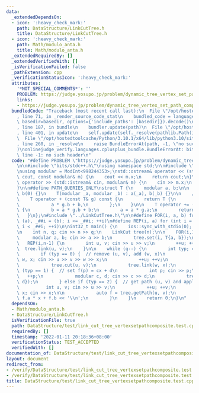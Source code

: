 ```yaml
---
data:
  _extendedDependsOn:
  - icon: ':heavy_check_mark:'
    path: DataStructure/LinkCutTree.h
    title: DataStructure/LinkCutTree.h
  - icon: ':heavy_check_mark:'
    path: Math/modulo_anta.h
    title: Math/modulo_anta.h
  _extendedRequiredBy: []
  _extendedVerifiedWith: []
  _isVerificationFailed: false
  _pathExtension: cpp
  _verificationStatusIcon: ':heavy_check_mark:'
  attributes:
    '*NOT_SPECIAL_COMMENTS*': ''
    PROBLEM: https://judge.yosupo.jp/problem/dynamic_tree_vertex_set_path_composite
    links:
    - https://judge.yosupo.jp/problem/dynamic_tree_vertex_set_path_composite
  bundledCode: "Traceback (most recent call last):\n  File \"/opt/hostedtoolcache/Python/3.10.1/x64/lib/python3.10/site-packages/onlinejudge_verify/documentation/build.py\"\
    , line 71, in _render_source_code_stat\n    bundled_code = language.bundle(stat.path,\
    \ basedir=basedir, options={'include_paths': [basedir]}).decode()\n  File \"/opt/hostedtoolcache/Python/3.10.1/x64/lib/python3.10/site-packages/onlinejudge_verify/languages/cplusplus.py\"\
    , line 187, in bundle\n    bundler.update(path)\n  File \"/opt/hostedtoolcache/Python/3.10.1/x64/lib/python3.10/site-packages/onlinejudge_verify/languages/cplusplus_bundle.py\"\
    , line 401, in update\n    self.update(self._resolve(pathlib.Path(included), included_from=path))\n\
    \  File \"/opt/hostedtoolcache/Python/3.10.1/x64/lib/python3.10/site-packages/onlinejudge_verify/languages/cplusplus_bundle.py\"\
    , line 260, in _resolve\n    raise BundleErrorAt(path, -1, \"no such header\"\
    )\nonlinejudge_verify.languages.cplusplus_bundle.BundleErrorAt: bits/stdc++.h:\
    \ line -1: no such header\n"
  code: "#define PROBLEM \"https://judge.yosupo.jp/problem/dynamic_tree_vertex_set_path_composite\"\
    \n\n#include \"bits/stdc++.h\"\nusing namespace std;\n\n#include \"../../Math/modulo_anta.h\"\
    \nusing modular = ModInt<998244353>;\nstd::ostream& operator << (std::ostream&\
    \ cout, const modular& m) {\n    cout << m.x;\n    return cout;\n}\nstd::istream&\
    \ operator >> (std::istream& cin, modular& m) {\n    cin >> m.x;\n    return cin;\n\
    }\n\n#define PATH_QUERIES_ONLY\nstruct T {\n    modular a, b;\n\n    T() : a(1),\
    \ b(0) {}\n    T(modular _a, modular _b) : a(_a), b(_b) {}\n\n    // return f(g())\n\
    \    T operator + (const T& g) const {\n        return T {\n            a * g.a,\n\
    \            a * g.b + b,\n        };\n    }\n\n    T operator += (const T& g)\
    \ {\n        b = a * g.b + b;\n        a = a * g.a;\n        return *this;\n \
    \   }\n};\n#include \"../LinkCutTree.h\"\n\n#define FOR(i, a, b) for (int i =\
    \ (a), _##i = (b); i <= _##i; ++i)\n#define REP(i, a) for (int i = 0, _##i = (a);\
    \ i < _##i; ++i)\n\nint32_t main() {\n    ios::sync_with_stdio(0); cin.tie(0);\n\
    \n    int n, q; cin >> n >> q;\n    LinkCut tree(n);\n\n    FOR(i,1,n) {\n   \
    \     modular a, b; cin >> a >> b;\n        tree.set(i, T{a, b});\n    }\n\n \
    \   REP(i,n-1) {\n        int u, v; cin >> u >> v;\n        ++u; ++v;\n      \
    \  tree.link(u, v);\n    }\n\n    while (q--) {\n        int typ; cin >> typ;\n\
    \        if (typ == 0) {  // remove (u, v), add (w, x)\n            int u, v,\
    \ w, x; cin >> u >> v >> w >> x;\n            ++u; ++v;\n            ++w; ++x;\n\
    \            tree.cut(u, v);\n            tree.link(w, x);\n        } else if\
    \ (typ == 1) {  // set f(p) = cx + d\n            int p; cin >> p;\n         \
    \   ++p;\n            modular c, d; cin >> c >> d;\n            tree.set(p, T{c,\
    \ d});\n        } else if (typ == 2) {  // get path (u, v) and apply f(x)\n  \
    \          int u, v; cin >> u >> v;\n            ++u; ++v;\n            modular\
    \ x; cin >> x;\n\n            auto f = tree.getPath(u, v);\n            cout <<\
    \ f.a * x + f.b << '\\n';\n        }\n    }\n    return 0;\n}\n"
  dependsOn:
  - Math/modulo_anta.h
  - DataStructure/LinkCutTree.h
  isVerificationFile: true
  path: DataStructure/test/link_cut_tree_vertexsetpathcomposite.test.cpp
  requiredBy: []
  timestamp: '2022-01-11 20:18:36+08:00'
  verificationStatus: TEST_ACCEPTED
  verifiedWith: []
documentation_of: DataStructure/test/link_cut_tree_vertexsetpathcomposite.test.cpp
layout: document
redirect_from:
- /verify/DataStructure/test/link_cut_tree_vertexsetpathcomposite.test.cpp
- /verify/DataStructure/test/link_cut_tree_vertexsetpathcomposite.test.cpp.html
title: DataStructure/test/link_cut_tree_vertexsetpathcomposite.test.cpp
---
```


